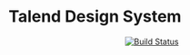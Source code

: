 # Talend Design System

<center>
    <a href="https://github.com/talend/design-system/actions"><img alt="Build Status" src="https://github.com/talend/design-system/workflows/ci/badge.svg?event=push&branch=master" /></a>
</center>

